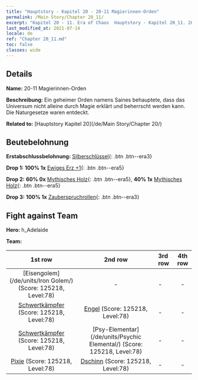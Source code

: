 ```yaml
---
title: "Hauptstory - Kapitel 20 - 20-11 Magierinnen-Orden"
permalink: /Main Story/Chapter 20_11/
excerpt: "Kapitel 20 - 11. Era of Chaos  Hauptstory - Kapitel 20_11. 20-11 Magierinnen-Orden"
last_modified_at: 2021-07-14
locale: de
ref: "Chapter 20_11.md"
toc: false
classes: wide
---
```


## Details

 **Name:** 20-11 Magierinnen-Orden

 **Beschreibung:** Ein geheimer Orden namens Saines behauptete, dass das Universum nicht alleine durch Magie erklärt und beherrscht werden kann. Die Naturgesetze waren entdeckt.

 **Related to:** [Hauptstory Kapitel 20](/de/Main Story/Chapter 20/)

## Beutebelohnung

 **Erstabschlussbelohnung:** [Silberschlüssel](/ItemsDE/con_693/){: .btn .btn--era3}

 **Drop 1:** **100% 1x** [Ewiges Erz +1](/ItemsDE/mat_68/){: .btn .btn--era5}

 **Drop 2:** **60% 0x** [Mythisches Holz](/ItemsDE/mat_62/){: .btn .btn--era5}, **40% 1x** [Mythisches Holz](/ItemsDE/mat_62/){: .btn .btn--era5}

 **Drop 3:** **100% 1x** [Zauberspruchrollen](/ItemsDE/con_694/){: .btn .btn--era3}


## Fight against Team
 **Hero:** h_Adelaide

 **Team:**


  | 1st row | 2nd row | 3rd row | 4th row |
  |:----:|:----:|:----|:----:|
  | [Eisengolem](/de/units/Iron Golem/) (Score: 125218, Level:78)  | - | - | - |
  | [Schwertkämpfer](/de/units/Swordsman/) (Score: 125218, Level:78)  | [Engel](/de/units/Angel/) (Score: 125218, Level:78)  | - | - |
  | [Schwertkämpfer](/de/units/Swordsman/) (Score: 125218, Level:78)  | [Psy-Elementar](/de/units/Psychic Elemental/) (Score: 125218, Level:78)  | - | - |
  | [Pixie](/de/units/Sprite/) (Score: 125218, Level:78)  | [Dschinn](/de/units/Genie/) (Score: 125218, Level:78)  | - | - |


